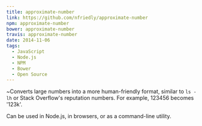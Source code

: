 ```yaml
---
title: approximate-number
link: https://github.com/nfriedly/approximate-number
npm: approximate-number
bower: approximate-number
travis: approximate-number
date: 2014-11-06
tags:
  - JavaScript
  - Node.js
  - NPM
  - Bower
  - Open Source
---
```


<i class="pull-right icon-4x">~</i>Converts large numbers into a more human-friendly format, similar to `ls -lh` or Stack Overflow's reputation numbers. For example, 123456 becomes '123k'. 

Can be used in Node.js, in browsers, or as a command-line utility.
